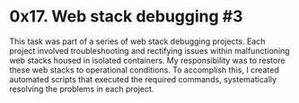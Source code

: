 # 0x17. Web stack debugging #3
This task was part of a series of web stack debugging projects. Each project involved troubleshooting and rectifying issues within malfunctioning web stacks housed in isolated containers. My responsibility was to restore these web stacks to operational conditions. To accomplish this, I created automated scripts that executed the required commands, systematically resolving the problems in each project.

